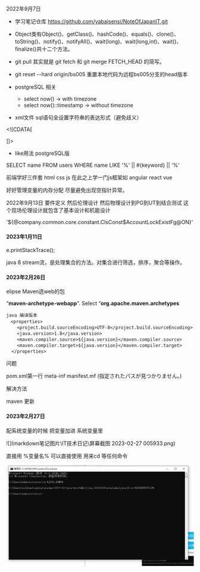 2022年9月7日

- 学习笔记仓库
https://github.com/yabaisensi/NoteOfJapanIT.git

- Object类有Object()、getClass()、hashCode()、equals()、clone()、toString()、notify()、notifyAll()、wait(long)、wait(long,int)、wait()、finalize()共十二个方法。

- git pull 其实就是 git fetch 和 git merge FETCH_HEAD 的简写。
- git reset --hard origin/bs005 重置本地代码为远程bs005分支的head版本

- postgreSQL 相关
    - select now()  -> with timezone
    - select now()::timestamp -> without timezone 

- xml文件 sql语句全设置字符串的表达形式（避免歧义）

\<![CDATA[

]]>

- like用法 postgreSQL版

SELECT
  name
FROM
  users
WHERE
  name LIKE '%' || #{keyword} || '%'

前端学好三件套 html css js
在此之上学一门js框架如 angular react vue

好好管理变量的内存分配 尽量避免出现空指针异常。


2022年9月13日
要件定义 然后伦理设计 然后物理设计到PG到UT到结合测试
这个现场伦理设计就包含了基本设计和机能设计

'${@company.common.core.constant.ClsConst$AccountLockExistFg@ON}'

#### 2023年1月11日

e.printStackTrace();


java 8 stream流，是处理集合的方法。对集合进行筛选，排序，聚合等操作。

#### 2023年2月26日

elipse Maven选web的包

“**maven-archetype-webapp**“. Select “**org.apache.maven.archetypes**

```
java 编译版本
　<properties>
    <project.build.sourceEncoding>UTF-8</project.build.sourceEncoding>
    <java.version>1.8</java.version>
    <maven.compiler.source>${java.version}</maven.compiler.source>
    <maven.compiler.target>${java.version}</maven.compiler.target>
  </properties>
```

问题

pom.xml第一行   meta-inf manifest.mf (指定されたパスが見つかりません。)

解决方法

maven 更新

#### 2023年2月27日

配系统变量的时候 把变量加进 系统变量里





![](markdown笔记图片\IT技术日记\屏幕截图 2023-02-27 005933.png)

直接用 %变量名% 可以直接使用 用来cd 等任何命令 

![img](markdown笔记图片\IT技术日记\QQ图片20230227005454.png)



